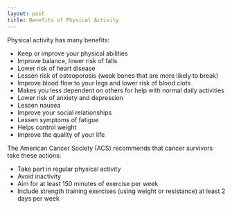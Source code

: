 ```yaml
---
layout: post
title: Benefits of Physical Activity
---
```


Physical activity has many benefits:

* Keep or improve your physical abilities
* Improve balance, lower risk of falls
* Lower risk of heart disease
* Lessen risk of osteoporosis (weak bones that are more likely to break)
* Improve blood flow to your legs and lower risk of blood clots
* Makes you less dependent on others for help with normal daily activities
* Lower risk of anxiety and depression
* Lessen nausea
* Improve your social relationships
* Lessen symptoms of fatigue
* Helps control weight
* Improve the quality of your life

The American Cancer Society (ACS) recommends that cancer survivors take these actions:

* Take part in regular physical activity
* Avoid inactivity
* Aim for at least 150 minutes of exercise per week
* Include strength training exercises (using weight or resistance) at least 2 days per week

